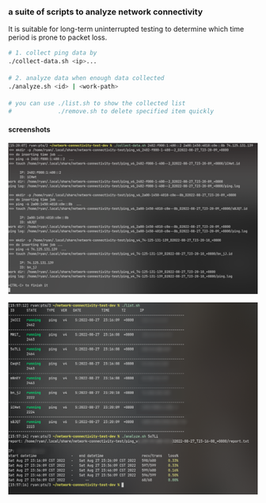 ### a suite of scripts to analyze network connectivity

It is suitable for long-term uninterrupted testing to determine which time period is prone to packet loss.

```bash
# 1. collect ping data by
./collect-data.sh <ip>...

# 2. analyze data when enough data collected
./analyze.sh <id> | <work-path>

# you can use ./list.sh to show the collected list
#             ./remove.sh to delete specified item quickly
```

#### screenshots

![collect-date.sh](./assets/c-d.png)

![list.sh;analyze.sh](./assets/l-a.png)
